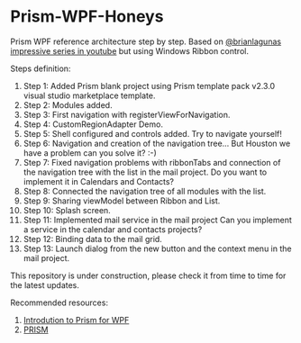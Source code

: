# Prism-WPF-Honeys
Prism WPF reference architecture step by step. Based on [@brianlagunas impressive series in youtube](https://www.youtube.com/playlist?list=PLG8rj6Rr0BU8MaincrMrHuhJrI2Id8RSW)
but using Windows Ribbon control.

Steps definition:
1. Step 1: Added Prism blank project using Prism template pack v2.3.0 visual studio marketplace template.
2. Step 2: Modules added.
3. Step 3: First navigation with registerViewForNavigation.
4. Step 4: CustomRegionAdapter Demo.
5. Step 5: Shell configured and controls added. Try to navigate yourself!
6. Step 6: Navigation and creation of the navigation tree... But Houston we have a problem can you solve it? :-)
7. Step 7: Fixed navigation problems with ribbonTabs and connection of the navigation tree with the list in the mail project. Do you want to implement it in Calendars and Contacts?
8. Step 8: Connected the navigation tree of all modules with the list.
9. Step 9: Sharing viewModel between Ribbon and List.
10. Step 10: Splash screen.
11. Step 11: Implemented mail service in the mail project Can you implement a service in the calendar and contacts projects?
12. Step 12: Binding data to the mail grid.
13. Step 13: Launch dialog from the new button and the context menu in the mail project.

This repository is under construction, please check it from time to time for the latest updates.

Recommended resources:
1. [Introdution to Prism for WPF](https://app.pluralsight.com/library/courses/prism-wpf-introduction/table-of-contents)
2. [PRISM](https://brianlagunas.com/)

